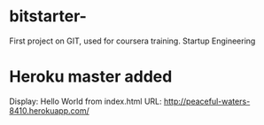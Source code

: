 bitstarter-
===========
First project on GIT, used for coursera training. 
Startup Engineering

Heroku master added
===================
Display: 	Hello World from index.html 
URL: 		http://peaceful-waters-8410.herokuapp.com/


